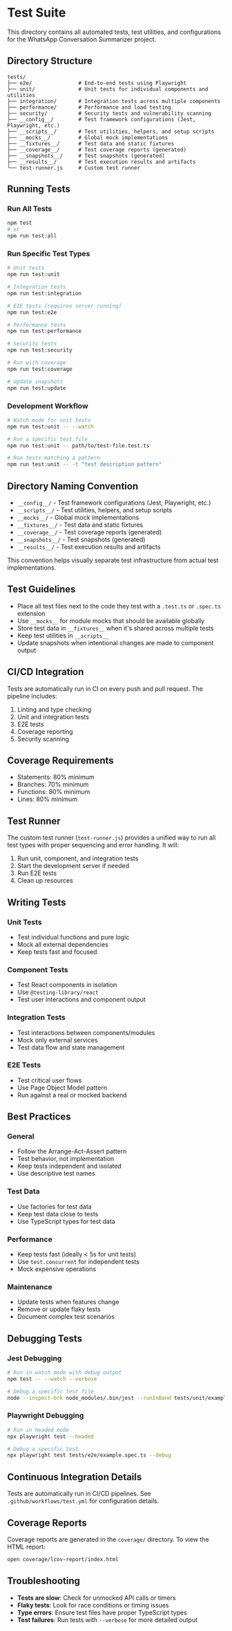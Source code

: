 # Test Suite

This directory contains all automated tests, test utilities, and configurations for the WhatsApp Conversation Summarizer project.

## Directory Structure

```
tests/
├── e2e/               # End-to-end tests using Playwright
├── unit/              # Unit tests for individual components and utilities
├── integration/       # Integration tests across multiple components
├── performance/       # Performance and load testing
├── security/          # Security tests and vulnerability scanning
├── __config__/        # Test framework configurations (Jest, Playwright, etc.)
├── __scripts__/       # Test utilities, helpers, and setup scripts
├── __mocks__/         # Global mock implementations
├── __fixtures__/      # Test data and static fixtures
├── __coverage__/      # Test coverage reports (generated)
├── __snapshots__/     # Test snapshots (generated)
├── __results__/       # Test execution results and artifacts
└── test-runner.js     # Custom test runner
```

## Running Tests

### Run All Tests
```bash
npm test
# or
npm run test:all
```

### Run Specific Test Types
```bash
# Unit tests
npm run test:unit

# Integration tests
npm run test:integration

# E2E tests (requires server running)
npm run test:e2e

# Performance tests
npm run test:performance

# Security tests
npm run test:security

# Run with coverage
npm run test:coverage

# Update snapshots
npm run test:update
```

### Development Workflow

```bash
# Watch mode for unit tests
npm run test:unit -- --watch

# Run a specific test file
npm run test:unit -- path/to/test-file.test.ts

# Run tests matching a pattern
npm run test:unit -- -t "test description pattern"
```

## Directory Naming Convention

- `__config__/` - Test framework configurations (Jest, Playwright, etc.)
- `__scripts__/` - Test utilities, helpers, and setup scripts
- `__mocks__/` - Global mock implementations
- `__fixtures__/` - Test data and static fixtures
- `__coverage__/` - Test coverage reports (generated)
- `__snapshots__/` - Test snapshots (generated)
- `__results__/` - Test execution results and artifacts

This convention helps visually separate test infrastructure from actual test implementations.

## Test Guidelines

- Place all test files next to the code they test with a `.test.ts` or `.spec.ts` extension
- Use `__mocks__` for module mocks that should be available globally
- Store test data in `__fixtures__` when it's shared across multiple tests
- Keep test utilities in `__scripts__`
- Update snapshots when intentional changes are made to component output

## CI/CD Integration

Tests are automatically run in CI on every push and pull request. The pipeline includes:

1. Linting and type checking
2. Unit and integration tests
3. E2E tests
4. Coverage reporting
5. Security scanning

## Coverage Requirements

- Statements: 80% minimum
- Branches: 70% minimum
- Functions: 80% minimum
- Lines: 80% minimum

## Test Runner

The custom test runner (`test-runner.js`) provides a unified way to run all test types with proper sequencing and error handling. It will:

1. Run unit, component, and integration tests
2. Start the development server if needed
3. Run E2E tests
4. Clean up resources

## Writing Tests

### Unit Tests
- Test individual functions and pure logic
- Mock all external dependencies
- Keep tests fast and focused

### Component Tests
- Test React components in isolation
- Use `@testing-library/react`
- Test user interactions and component output

### Integration Tests
- Test interactions between components/modules
- Mock only external services
- Test data flow and state management

### E2E Tests
- Test critical user flows
- Use Page Object Model pattern
- Run against a real or mocked backend

## Best Practices

### General
- Follow the Arrange-Act-Assert pattern
- Test behavior, not implementation
- Keep tests independent and isolated
- Use descriptive test names

### Test Data
- Use factories for test data
- Keep test data close to tests
- Use TypeScript types for test data

### Performance
- Keep tests fast (ideally < 5s for unit tests)
- Use `test.concurrent` for independent tests
- Mock expensive operations

### Maintenance
- Update tests when features change
- Remove or update flaky tests
- Document complex test scenarios

## Debugging Tests

### Jest Debugging
```bash
# Run in watch mode with debug output
npm test -- --watch --verbose

# Debug a specific test file
node --inspect-brk node_modules/.bin/jest --runInBand tests/unit/example.test.ts
```

### Playwright Debugging
```bash
# Run in headed mode
npx playwright test --headed

# Debug a specific test
npx playwright test tests/e2e/example.spec.ts --debug
```

## Continuous Integration Details

Tests are automatically run in CI/CD pipelines. See `.github/workflows/test.yml` for configuration details.

## Coverage Reports

Coverage reports are generated in the `coverage/` directory. To view the HTML report:

```bash
open coverage/lcov-report/index.html
```

## Troubleshooting

- **Tests are slow**: Check for unmocked API calls or timers
- **Flaky tests**: Look for race conditions or timing issues
- **Type errors**: Ensure test files have proper TypeScript types
- **Test failures**: Run tests with `--verbose` for more detailed output
